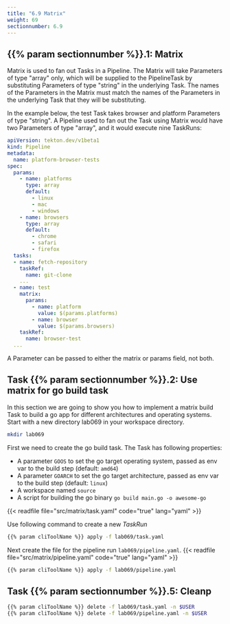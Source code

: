 ```yaml
---
title: "6.9 Matrix"
weight: 69
sectionnumber: 6.9
---
```



## {{% param sectionnumber %}}.1: Matrix

Matrix is used to fan out Tasks in a Pipeline. The Matrix will take Parameters of type "array" only, which will be supplied to the PipelineTask by substituting Parameters of type "string" in the underlying Task. The names of the Parameters in the Matrix must match the names of the Parameters in the underlying Task that they will be substituting.

In the example below, the test Task takes browser and platform Parameters of type "string". A Pipeline used to fan out the Task using Matrix would have two Parameters of type "array", and it would execute nine TaskRuns:

```yaml
apiVersion: tekton.dev/v1beta1
kind: Pipeline
metadata:
  name: platform-browser-tests
spec:
  params:
    - name: platforms
      type: array
      default:
        - linux
        - mac
        - windows
    - name: browsers
      type: array
      default:
        - chrome
        - safari
        - firefox    
  tasks:
  - name: fetch-repository
    taskRef:
      name: git-clone
    ...
  - name: test
    matrix:
      params:
        - name: platform
          value: $(params.platforms)
        - name: browser
          value: $(params.browsers)
    taskRef:
      name: browser-test
  ...
```
A Parameter can be passed to either the matrix or params field, not both.


## Task {{% param sectionnumber %}}.2: Use matrix for go build task

In this section we are going to show you how to implement a matrix build Task to build a go app for different architectures and operating systems.
Start with a new directory lab069 in your workspace directory.

```bash
mkdir lab069
```

First we need to create the go build task. The Task has following properties:

* A parameter `GOOS` to set the go target operating system, passed as env var to the build step (default: `amd64`)
* A parameter `GOARCH` to set the go target architecture, passed as env var to the build step (default: `linux`)
* A workspace named `source`
* A script for building the go binary `go build main.go -o awesome-go`


{{< readfile file="src/matrix/task.yaml"  code="true" lang="yaml"  >}}

Use following command to create a new *TaskRun*

```bash
{{% param cliToolName %}} apply -f lab069/task.yaml
```


Next create the file for the pipeline run `lab069/pipeline.yaml`.
{{< readfile file="src/matrix/pipeline.yaml" code="true" lang="yaml"  >}}


```bash
{{% param cliToolName %}} apply -f lab069/pipeline.yaml
```


## Task {{% param sectionnumber %}}.5: Cleanp

```bash
{{% param cliToolName %}} delete -f lab069/task.yaml -n $USER
{{% param cliToolName %}} delete -f lab069/pipeline.yaml -n $USER
```
